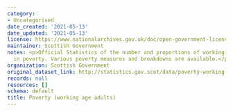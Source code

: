 ```yaml
---
category:
- Uncategorised
date_created: '2021-05-13'
date_updated: '2021-05-13'
license: https://www.nationalarchives.gov.uk/doc/open-government-licence/version/3/
maintainer: Scottish Government
notes: <p>Official Statistics of the number and proportions of working-age adults
  in poverty. Various poverty measures and breakdowns are available.</p>
organization: Scottish Government
original_dataset_link: http://statistics.gov.scot/data/poverty-working-age-adults
records: null
resources: []
schema: default
title: Poverty (working age adults)
---
```

